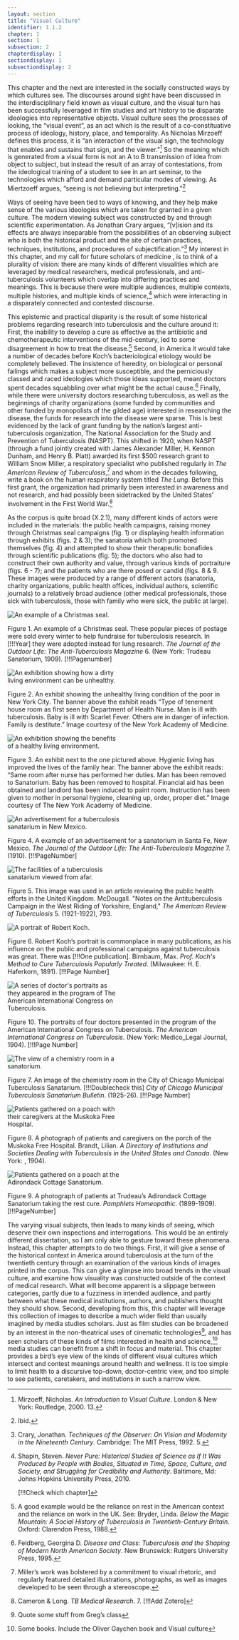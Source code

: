 ```yaml
---
layout: section
title: "Visual Culture"
identifier: 1.1.2
chapter: 1
section: 1
subsection: 2
chapterdisplay: 1
sectiondisplay: 1
subsectiondisplay: 2
---
```


This chapter and the next are interested in the socially constructed ways by which cultures see. The discourses around sight have been discussed in the interdisciplinary field known as visual culture, and the visual turn has been successfully leveraged in film studies and art history to tie disparate ideologies into representative objects. Visual culture sees the processes of looking, the “visual event”, as an act which is the result of a co-constituative process of ideology, history, place, and temporality. As Nicholas Mirzoeff defines this process, it is “an interaction of the visual sign, the technology that enables and sustains that sign, and the viewer.”[^fn1] So the meaning which is generated from a visual form is not an A to B transmission of idea from object to subject, but instead the result of an array of contestations, from the ideological training of a student to see in an art seminar, to the technologies which afford and demand particular modes of viewing. As Miertzoeff argues, “seeing is not believing but interpreting.”[^fn2]

Ways of seeing have been tied to ways of knowing, and they help make sense of the various ideologies which are taken for granted in a given culture. The modern viewing subject was constructed by and through scientific experimentation. As Jonathan Crary argues, “[v]ision and its effects are always inseparable from the possibilities of an observing subject who is both the historical product and the site of certain practices, techniques, institutions, and procedures of subjectification.”[^fn3] My interest in this chapter, and my call for future scholars of medicine , is to think of a plurality of vision: there are many kinds of different visualities which are leveraged by medical researchers, medical professionals, and anti-tuberculosis volunteers which overlap into differing practices and meanings. This is because there were multiple audiences, multiple contexts, multiple histories, and multiple kinds of science,[^fn4] which were interacting in a disparately connected and contested discourse.

This epistemic and practical disparity is the result of some historical problems regarding research into tuberculosis and the culture around it: First, the inability to develop a cure as effective as the antibiotic and chemotherapeutic interventions of the mid-century, led to some disagreement in how to treat the disease.[^fn5] Second, in America it would take a number of decades before Koch’s bacteriological etiology would be completely believed. The insistence of heredity, on biological or personal failings which makes a subject more susceptible, and the perniciously classed and raced ideologies which those ideas supported, meant doctors spent decades squabbling over what might be the actual cause.[^fn6] Finally, while there were university doctors researching tuberculosis, as well as the beginnings of charity organizations (some funded by communities and other funded by monopolists of the gilded age) interested in researching the disease, the funds for research into the disease were sparse. This is best evidenced by the lack of grant funding by the nation’s largest anti-tuberculosis organization, The National Association for the Study and Prevention of Tuberculosis (NASPT). This shifted in 1920, when NASPT (through a fund jointly created with James Alexander Miller, H. Kennon Dunham, and Henry B. Platt) awarded its first $500 research grant to William Snow Miller, a respiratory specialist who published regularly in *The American Review of Tuberculosis*,[^fn7] and whom in the decades following, write a book on the human respiratory system titled *The Lung*. Before this first grant, the organization had primarily been interested in awareness and not research, and had possibly been sidetracked by the United States’ involvement in the First World War.[^fn8] 

As the corpus is quite broad (X.2.1), many different kinds of actors were included in the materials: the public health campaigns, raising money through Christmas seal campaigns (fig. 1) or displaying health information through exhibits (figs. 2 & 3); the sanatoria which both promoted themselves (fig. 4) and attempted to show their therapeutic bonafides through scientific publications (fig. 5); the doctors who also had to construct their own authority and value, through various kinds of portraiture (figs. 6 - 7); and the patients who are there posed or candid (figs. 8 & 9. These images were produced by a range of different actors (sanatoria, charity organizations, public health offices, individual authors, scientific journals) to a relatively broad audience (other medical professionals, those sick with tuberculosis, those with family who were sick, the public at large).

<img id="TheJournaloftheOutdoorLif6_1909_381" src="{{ site.baseurl }}/assets/items/TheJournaloftheOutdoorLif6_1909_381.jpg" alt="An example of a Christmas seal." style="max-width:50%;height:auto;">

Figure 1. An example of a Christmas seal. These popular pieces of postage were sold every winter to help fundraise for tuberculosis research. In [!!!Year] they were adopted instead for lung research. *The Journal of the Outdoor Life: The Anti-Tuberculosis Magazine* 6. (New York: Trudeau Sanatorium, 1909). [!!!Pagenumber]

<img id="FirstHealthExposition_1921_0002" src="{{ site.baseurl }}/assets/items/FirstHealthExposition_1921_0002.jpg" alt="An exhibition showing how a dirty living environment can be unhealthy." style="max-width:50%;height:auto;">

Figure 2. An exhibit showing the unhealthy living condition of the poor in New York City. The banner above the exhibit reads “Type of tenement house room as first seen by Department of Health Nurse. Man is ill with tuberculosis. Baby is ill with Scarlet Fever. Others are in danger of infection. Family is destitute.” Image courtesy of the New York Academy of Medicine.

<img id="FirstHealthExposition_1921_0001" src="{{ site.baseurl }}/assets/items/FirstHealthExposition_1921_0001.jpg" alt="An exhibition showing the benefits of a healthy living environment." style="max-width:50%;height:auto;">

Figure 3. An exhibit next to the one pictured above. Hygienic living has improved the lives of the family hear. The banner above the exhibit reads: “Same room after nurse has performed her duties. Man has been removed to Sanatorium. Baby has been removed to hospital. Financial aid has been obtained and landlord has been induced to paint room. Instruction has been given to mother in personal hygiene, cleaning up, order, proper diet.” Image courtesy of The New York Academy of Medicine.

<img id="TheJournaloftheOutdoorLif17_1920_108" src="{{ site.baseurl }}/assets/items/TheJournaloftheOutdoorLif17_1920_108.jpg" alt="An advertisement for a tuberculosis sanatarium in New Mexico." style="max-width:50%;height:auto;">

Figure 4. A example of an advertisement for a sanatorium in Santa Fe, New Mexico. *The Journal of the Outdoor Life: The Anti-Tuberculosis Magazine* 7. (1910). [!!!PageNumber]

<img id="TheAmericanReviewofTuberc5_1921-1922_920" src="{{ site.baseurl }}/assets/items/TheAmericanReviewofTuberc5_1921-1922_920.jpg" alt="The facilities of a tuberculosis sanatarium viewed from afar." style="max-width:50%;height:auto;">

Figure 5. This image was used in an article reviewing the public health efforts in the United Kingdom. McDougall. "Notes on the Antituberculosis Campaign in the West Riding of Yorkshire, England," *The American Review of Tuberculosis* 5. (1921-1922), 793.

<img id="Birnbaum_ProfKochsMethodtoCureTub_1891_7" src="{{ site.baseurl }}/assets/items/Birnbaum_ProfKochsMethodtoCureTub_1891_7.jpg" alt="A portrait of Robert Koch." style="max-width:50%;height:auto;">

Figure 6. Robert Koch’s portrait is commonplace in many publications, as his influence on the public and professional campaigns against tuberculosis was great. There was [!!!One publication]. Birnbaum, Max. *Prof. Koch's Method to Cure Tuberculosis Popularly Treated*. (Milwaukee: H. E. Haferkorn, 1891). [!!!Page Number]

<img id="AmericanIntlCongressonTB_1904_376" src="{{ site.baseurl }}/assets/items/AmericanIntlCongressonTB_1904_376.jpg" alt="A series of doctor's portraits as they appeared in the program of The American International Congress on Tuberculosis." style="max-width:50%;height:auto;">

Figure 10. The portraits of four doctors presented in the program of the American International Congress on Tuberculosis. *The American International Congress on Tuberculosis*. (New York: Medico_Legal Journal, 1904). [!!!Page Number]

<img id="CityofChicagoMunicipalTub5-_1925-26_192a" src="{{ site.baseurl }}/assets/items/CityofChicagoMunicipalTub5-_1925-26_192a.jpg" alt="The view of a chemistry room in a sanatorium." style="max-width:50%;height:auto;">

Figure 7. An image of the chemistry room in the City of Chicago Municipal Tuberculosis Sanatarium. [!!!Doublecheck this] *City of Chicago Municipal Tuberculosis Sanatarium Bulletin*. (1925-26). [!!!Page Number]

<img id="Brandt_ADirectoryofInstitutionsa_1904_161b" src="{{ site.baseurl }}/assets/items/Brandt_ADirectoryofInstitutionsa_1904_161b.jpg" alt="Patients gathered on a poach with their caregivers at the Muskoka Free Hospital." style="max-width:50%;height:auto;">

Figure 8. A photograph of patients and caregivers on the porch of the Muskoka Free Hospital. Brandt, Lilian. *A Directory of Institutions and Societies Dealing with Tuberculosis in the United States and Canada*. (New York: , 1904).

<img id="_PamphletsHomeopathic_1899-1909_222" src="{{ site.baseurl }}/assets/items/_PamphletsHomeopathic_1899-1909_222.jpg" alt="Patients gathered on a poach at the Adirondack Cottage Sanatorium." style="max-width:50%;height:auto;">

Figure 9. A photograph of patients at Trudeau’s Adirondack Cottage Sanatorium taking the rest cure. *Pamphlets Homeopathic*. (1899-1909). [!!!PageNumber]

The varying visual subjects, then leads to many kinds of seeing, which deserve their own inspections and interrogations. This would be an entirely different dissertation, so I am only able to gesture toward these phenomena. Instead, this chapter attempts to do two things. First, it will give a sense of the historical context in America around tuberculosis at the turn of the twentieth century through an examination of the various kinds of images printed in the corpus. This can give a glimpse into broad trends in the visual culture, and examine how visuality was constructed outside of the context of medical research. What will become apparent is a slippage between categories, partly due to a fuzziness in intended audience, and partly between what these medical institutions, authors, and publishers thought they should show. Second, developing from this, this chapter will leverage this collection of images to describe a much wider field than usually imagined by media studies scholars. Just as film studies can be broadened by an interest in the non-theatrical uses of cinematic technologies[^fn9], and has seen scholars of these kinds of films interested in health and science,[^fn10] media studies can benefit from a shift in focus and material. This chapter provides a bird’s eye view of the kinds of different visual cultures which intersect and contest meanings around health and wellness. It is too simple to limit health to a discursive top-down, doctor-centric view, and too simple to see patients, caretakers, and institutions in such a narrow view.

[^fn1]: Mirzoeff, Nicholas. *An Introduction to Visual Culture*. London & New York: Routledge, 2000. 13.

[^fn2]: Ibid.

[^fn3]: Crary, Jonathan. *Techniques of the Observer: On Vision and Modernity in the Nineteenth Century*. Cambridge: The MIT Press, 1992. 5.

[^fn4]: Shapin, Steven. *Never Pure: Historical Studies of Science as If It Was Produced by People with Bodies, Situated in Time, Space, Culture, and Society, and Struggling for Credibility and Authority*. Baltimore, Md: Johns Hopkins University Press, 2010.
	
	[!!!Check which chapter]

[^fn5]: A good example would be the reliance on rest in the American context and the reliance on work in the UK. See: Bryder, Linda. *Below the Magic Mountain: A Social History of Tuberculosis in Twentieth-Century Britain*. Oxford: Clarendon Press, 1988.

[^fn6]: Feldberg, Georgina D. *Disease and Class: Tuberculosis and the Shaping of Modern North American Society*. New Brunswick: Rutgers University Press, 1995.

[^fn7]: Miller’s work was bolstered by a commitment to visual rhetoric, and regularly featured detailed illustrations, photographs, as well as images developed to be seen through a stereoscope.

[^fn8]: Cameron & Long. *TB Medical Research*. 7. [!!!Add Zotero]

[^fn9]: Quote some stuff from Greg’s class

[^fn10]: Some books. Include the Oliver Gaychen book and Visual culture
